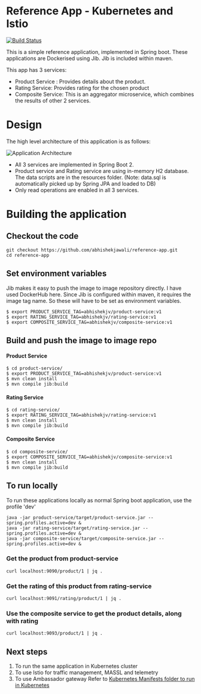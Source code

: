 # Reference App - Kubernetes and Istio

[![Build Status](https://travis-ci.org/joemccann/dillinger.svg?branch=master)](https://travis-ci.org/joemccann/dillinger)

This is a simple reference application, implemented in Spring boot. These applications are Dockerised using Jib. Jib is included within maven.

This app has 3 services:

- Product Service : Provides details about the product.
- Rating Service: Provides rating for the chosen product
- Composite Service: This is an aggregator microservice, which combines the results of other 2 services.

# Design

The high level architecture of this application is as follows:

![Application Architecture](ReferenceAppArchitecture.jpg)

- All 3 services are implemented in Spring Boot 2.
- Product service and Rating service are using in-memory H2 database. The data scripts are in the resources folder. (Note: data.sql is automatically picked up by Spring JPA and loaded to DB)
- Only read operations are enabled in all 3 services.

# Building the application

## Checkout the code

```
git checkout https://github.com/abhishekjawali/reference-app.git
cd reference-app
```

## Set environment variables

Jib makes it easy to push the image to image repository directly. I have used DockerHub here. Since Jib is configured within maven, it requires the image tag name. So these will have to be set as environment variables.

```
$ export PRODUCT_SERVICE_TAG=abhishekjv/product-service:v1
$ export RATING_SERVICE_TAG=abhishekjv/rating-service:v1
$ export COMPOSITE_SERVICE_TAG=abhishekjv/composite-service:v1
```

## Build and push the image to image repo

#### Product Service

```
$ cd product-service/
$ export PRODUCT_SERVICE_TAG=abhishekjv/product-service:v1
$ mvn clean install
$ mvn compile jib:build
```

#### Rating Service

```
$ cd rating-service/
$ export RATING_SERVICE_TAG=abhishekjv/rating-service:v1
$ mvn clean install
$ mvn compile jib:build
```

#### Composite Service

```
$ cd composite-service/
$ export COMPOSITE_SERVICE_TAG=abhishekjv/composite-service:v1
$ mvn clean install
$ mvn compile jib:build
```

## To run locally

To run these applications locally as normal Spring boot application, use the profile 'dev'

```
java -jar product-service/target/product-service.jar --spring.profiles.active=dev &
java -jar rating-service/target/rating-service.jar --spring.profiles.active=dev &
java -jar composite-service/target/composite-service.jar --spring.profiles.active=dev &
```

### Get the product from product-service

```
curl localhost:9090/product/1 | jq .
```

### Get the rating of this product from rating-service

```
curl localhost:9091/rating/product/1 | jq .
```

### Use the composite service to get the product details, along with rating

```
curl localhost:9093/product/1 | jq .
```

## Next steps

1. To run the same application in Kubernetes cluster
2. To use Istio for traffic management, MASSL and telemetry
3. To use Ambassador gateway
   Refer to [Kubernetes Manifests folder to run in Kubernetes](./kubernetes-maniests)
